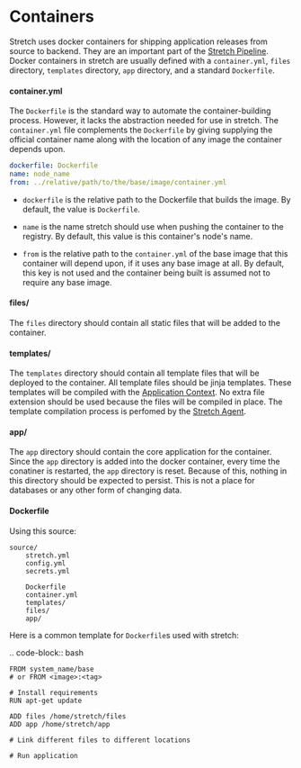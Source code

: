 # Containers

Stretch uses docker containers for shipping application releases from source to backend. They are an important part of the [Stretch Pipeline](pipeline.md). Docker containers in stretch are usually defined with a `container.yml`, `files` directory, `templates` directory, `app` directory, and a standard `Dockerfile`.

#### container.yml
The `Dockerfile` is the standard way to automate the container-building process. However, it lacks the abstraction needed for use in stretch. The `container.yml` file complements the `Dockerfile` by giving supplying the official container name along with the location of any image the container depends upon.

```yaml
dockerfile: Dockerfile
name: node_name
from: ../relative/path/to/the/base/image/container.yml
```

- `dockerfile` is the relative path to the Dockerfile that builds the image. By default, the value is `Dockerfile`.

- `name` is the name stretch should use when pushing the container to the registry. By default, this value is this container's node's name.

- `from` is the relative path to the `container.yml` of the base image that this container will depend upon, if it uses any base image at all. By default, this key is not used and the container being built is assumed not to require any base image.

#### files/
The `files` directory should contain all static files that will be added to the container.

#### templates/
The `templates` directory should contain all template files that will be deployed to the container. All template files should be jinja templates. These templates will be compiled with the [Application Context](template_contexts.md). No extra file extension should be used because the files will be compiled in place. The template compilation process is perfomed by the [Stretch Agent](agent.yml).

#### app/
The `app` directory should contain the core application for the container. Since the `app` directory is added into the docker container, every time the conatiner is restarted, the `app` directory is reset. Because of this, nothing in this directory should be expected to persist. This is not a place for databases or any other form of changing data.

#### Dockerfile

Using this source:

    source/
        stretch.yml
        config.yml
        secrets.yml

        Dockerfile
        container.yml
        templates/
        files/
        app/

Here is a common template for `Dockerfile`s used with stretch:

.. code-block:: bash

    FROM system_name/base
    # or FROM <image>:<tag>

    # Install requirements
    RUN apt-get update

    ADD files /home/stretch/files
    ADD app /home/stretch/app

    # Link different files to different locations

    # Run application
